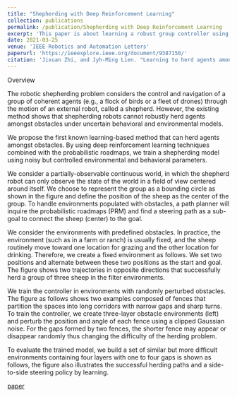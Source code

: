 ```yaml
---
title: "Shepherding with Deep Reinforcement Learning"
collection: publications
permalink: /publication/Shepherding with Deep Reinforcement Learning
excerpt: 'This paper is about learning a robust group controller using deep reinforcement learning .'
date: 2021-03-25
venue: 'IEEE Robotics and Automation Letters'
paperurl: 'https://ieeexplore.ieee.org/document/9387150/'
citation: 'Jixuan Zhi, and Jyh-Ming Lien. "Learning to herd agents amongst obstacles: Training robust shepherding behaviors using deep reinforcement learning." IEEE Robotics and Automation Letters 6, no. 2 (2021): 4163-4168.'
---
```

Overview

The robotic shepherding problem considers the control and navigation of a group of coherent agents (e.g., a flock of birds or a fleet of drones) through the motion of an external robot, called a shepherd. However, the existing method shows that shepherding robots cannot robustly herd agents amongst obstacles under uncertain behavioral and environmental models.

We propose the first known learning-based method that can herd agents amongst obstacles. By using deep reinforcement learning techniques combined with the probabilistic roadmaps, we train a shepherding model using noisy but controlled environmental and behavioral parameters.

We consider a partially-observable continuous world, in which the shepherd robot can only observe the state of the world in a field of view centered around itself. We choose to represent the group as a bounding circle as shown in the figure and define the position of the sheep as the center of the group. To handle environments populated with obstacles, a path planner will inquire the probabilistic roadmaps (PRM) and find a steering path as a sub-goal to connect the sheep (center) to the goal.

We consider the environments with predefined obstacles. In practice, the environment (such as in a farm or ranch) is usually fixed, and the sheep routinely move toward one location for grazing and the other location for drinking. Therefore, we create a fixed environment as follows. We set two positions and alternate between these two positions as the start and goal. The figure shows two trajectories in opposite directions that successfully herd a group of three sheep in the filter environments.

We train the controller in environments with randomly perturbed obstacles. The figure as follows shows two examples composed of fences that partition the spaces into long corridors with narrow gaps and sharp turns. To train the controller, we create three-layer obstacle environments (left) and perturb the position and angle of each fence using a clipped Gaussian noise. For the gaps formed by two fences, the shorter fence may appear or disappear randomly thus changing the difficulty of the herding problem.

To evaluate the trained model, we build a set of similar but more difficult environments containing four layers with one to four gaps is shown as follows, the figure also illustrates the successful herding paths and a side-to-side steering policy by learning.

[paper](https://ieeexplore.ieee.org/document/9387150/)

